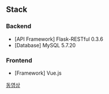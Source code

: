 ## Stack
### Backend
- [API Framework] Flask-RESTful 0.3.6
- [Database] MySQL 5.7.20

### Frontend
- [Framework] Vue.js

[동영상](https://www.youtube.com/watch?v=W2qJuCuEWsc)
